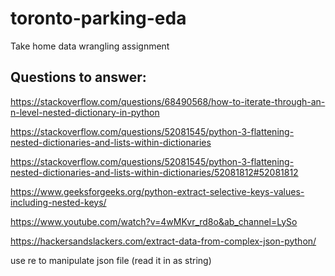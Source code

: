 # toronto-parking-eda
Take home data wrangling assignment

## Questions to answer:

https://stackoverflow.com/questions/68490568/how-to-iterate-through-an-n-level-nested-dictionary-in-python

https://stackoverflow.com/questions/52081545/python-3-flattening-nested-dictionaries-and-lists-within-dictionaries

https://stackoverflow.com/questions/52081545/python-3-flattening-nested-dictionaries-and-lists-within-dictionaries/52081812#52081812

https://www.geeksforgeeks.org/python-extract-selective-keys-values-including-nested-keys/

https://www.youtube.com/watch?v=4wMKvr_rd8o&ab_channel=LySo

https://hackersandslackers.com/extract-data-from-complex-json-python/

use re to manipulate json file (read it in as string)
